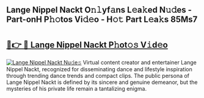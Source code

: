 ## Lange Nippel Nackt O𝚗𝚕yf𝚊ns L𝚎a𝚔ed N𝚞𝚍es - Part-onH P𝚑𝚘tos Vi𝚍𝚎o - H𝚘𝚝 Part L𝚎a𝚔s 85Ms7

# <h2><a href="http://kf8dvw.oniu.top/?m=Lange+Nippel+Nackt">🔗👉 🔴 Lange Nippel Nackt P𝚑ot𝚘𝚜 V𝚒d𝚎o</a></h2>

[![Lange Nippel Nackt Nu𝚍e𝚜](https://i.imgur.com/0qMVB7G.gif)](http://kf8dvw.oniu.top/?m=Lange+Nippel+Nackt)
Virtual content creator and entertainer Lange Nippel Nackt, recognized for disseminating dance and lifestyle inspiration through trending dance trends and compact clips. The public persona of Lange Nippel Nackt is defined by its sincere and genuine demeanor, but the mysteries of his private life remain a tantalizing enigma.  
